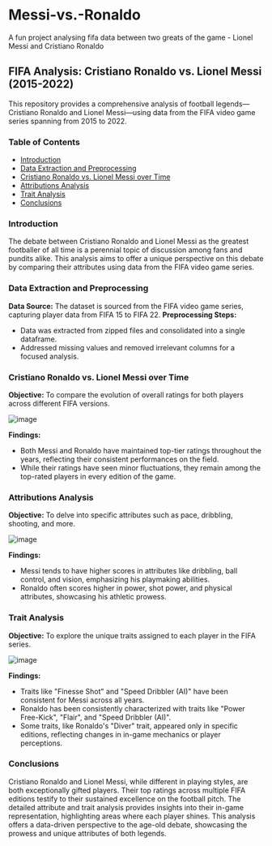 # Messi-vs.-Ronaldo
A fun project analysing fifa data between two greats of the game - Lionel Messi and Cristiano Ronaldo

## FIFA Analysis: Cristiano Ronaldo vs. Lionel Messi (2015-2022)
This repository provides a comprehensive analysis of football legends—Cristiano Ronaldo and Lionel Messi—using data from the FIFA video game series spanning from 2015 to 2022.

### Table of Contents
- [Introduction](#introduction)
- [Data Extraction and Preprocessing](#data-extraction-and-preprocessing)
- [Cristiano Ronaldo vs. Lionel Messi over Time](#cristiano-ronaldo-vs-lionel-messi-over-time)
- [Attributions Analysis](#attributions-analysis)
- [Trait Analysis](#trait-analysis)
- [Conclusions](#conclusions)

### Introduction
The debate between Cristiano Ronaldo and Lionel Messi as the greatest footballer of all time is a perennial topic of discussion among fans and pundits alike. This analysis aims to offer a unique perspective on this debate by comparing their attributes using data from the FIFA video game series.

### Data Extraction and Preprocessing
**Data Source:** The dataset is sourced from the FIFA video game series, capturing player data from FIFA 15 to FIFA 22.
**Preprocessing Steps:**
- Data was extracted from zipped files and consolidated into a single dataframe.
- Addressed missing values and removed irrelevant columns for a focused analysis.

### Cristiano Ronaldo vs. Lionel Messi over Time
**Objective:** To compare the evolution of overall ratings for both players across different FIFA versions.

![image](https://github.com/mjdup77/Messi-vs.-Ronaldo/assets/57140160/3d88b274-c096-42e8-bb54-0e0709656451)

**Findings:**
- Both Messi and Ronaldo have maintained top-tier ratings throughout the years, reflecting their consistent performances on the field.
- While their ratings have seen minor fluctuations, they remain among the top-rated players in every edition of the game.

### Attributions Analysis
**Objective:** To delve into specific attributes such as pace, dribbling, shooting, and more.

![image](https://github.com/mjdup77/Messi-vs.-Ronaldo/assets/57140160/ac8eef6b-647c-4302-802b-c2a246eea6c4)

**Findings:**
- Messi tends to have higher scores in attributes like dribbling, ball control, and vision, emphasizing his playmaking abilities.
- Ronaldo often scores higher in power, shot power, and physical attributes, showcasing his athletic prowess.

### Trait Analysis
**Objective:** To explore the unique traits assigned to each player in the FIFA series.

![image](https://github.com/mjdup77/Messi-vs.-Ronaldo/assets/57140160/8905e6ff-6a6b-45e6-b49d-ca1aaf400105)

**Findings:**
- Traits like "Finesse Shot" and "Speed Dribbler (AI)" have been consistent for Messi across all years.
- Ronaldo has been consistently characterized with traits like "Power Free-Kick", "Flair", and "Speed Dribbler (AI)".
- Some traits, like Ronaldo's "Diver" trait, appeared only in specific editions, reflecting changes in in-game mechanics or player perceptions.

### Conclusions
Cristiano Ronaldo and Lionel Messi, while different in playing styles, are both exceptionally gifted players. Their top ratings across multiple FIFA editions testify to their sustained excellence on the football pitch.
The detailed attribute and trait analysis provides insights into their in-game representation, highlighting areas where each player shines.
This analysis offers a data-driven perspective to the age-old debate, showcasing the prowess and unique attributes of both legends. 
